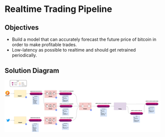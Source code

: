 # Realtime Trading Pipeline

## Objectives

* Build a model that can accurately forecast the future price of bitcoin in order to make profitable trades.
* Low-latency as possible to 
realtime and should get retrained periodically.

## Solution Diagram

![image](BitcoinStreamsTopology.png)
